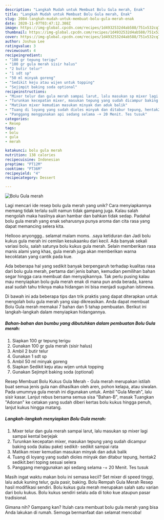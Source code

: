 ```yaml
---
description: "Langkah Mudah untuk Membuat Bolu Gula merah, Enak"
title: "Langkah Mudah untuk Membuat Bolu Gula merah, Enak"
slug: 2084-langkah-mudah-untuk-membuat-bolu-gula-merah-enak
date: 2020-11-07T03:47:12.308Z
image: https://img-global.cpcdn.com/recipes/1d4932532d4ab588/751x532cq70/bolu-gula-merah-foto-resep-utama.jpg
thumbnail: https://img-global.cpcdn.com/recipes/1d4932532d4ab588/751x532cq70/bolu-gula-merah-foto-resep-utama.jpg
cover: https://img-global.cpcdn.com/recipes/1d4932532d4ab588/751x532cq70/bolu-gula-merah-foto-resep-utama.jpg
author: Joshua Lee
ratingvalue: 3
reviewcount: 4
recipeingredient:
- "100 gr tepung terigu"
- "100 gr gula merah sisir halus"
- "2 butir telur"
- "1 sdt sp"
- "50 ml minyak goreng"
- "Sedikit keju atau wijen untuk topping"
- "Sejimpit baking soda optional"
recipeinstructions:
- "Mixer telur dan gula merah sampai larut, lalu masukan sp mixer lagi sampai kental berjejak"
- "Turunkan kecepatan mixer, masukan tepung yang sudah dicampur baking soda (kalau pake) sedikit- sedikit sampai rata"
- "Matikan mixer kemudian masukan minyak dan aduk balik"
- "Tuang di loyang yang sudah dioles minyak dan ditabur tepung, hentak2 sedikit.beri toping sesuai selera"
- "Panggang menggunakan api sedang selama -+ 20 Menit. Tes tusuk"
categories:
- Resep
tags:
- bolu
- gula
- merah

katakunci: bolu gula merah 
nutrition: 138 calories
recipecuisine: Indonesian
preptime: "PT12M"
cooktime: "PT36M"
recipeyield: "4"
recipecategory: Dessert

---
```



![Bolu Gula merah](https://img-global.cpcdn.com/recipes/1d4932532d4ab588/751x532cq70/bolu-gula-merah-foto-resep-utama.jpg)

Lagi mencari ide resep bolu gula merah yang unik? Cara menyiapkannya memang tidak terlalu sulit namun tidak gampang juga. Kalau salah mengolah maka hasilnya akan hambar dan bahkan tidak sedap. Padahal bolu gula merah yang enak seharusnya punya aroma dan cita rasa yang dapat memancing selera kita.

Hellooo anyonggg.. selamat malam moms. .saya ketiduran dan Jadi bolu kukus gula merah ini cemilan kesukaanku dari kecil. Ada banyak sekali variasi bolu, salah satunya bolu kukus gula merah. Selain memberikan rasa manis alami yang khas, gula merah juga akan memberikan warna kecoklatan yang cantik pada kue.

Ada beberapa hal yang sedikit banyak berpengaruh terhadap kualitas rasa dari bolu gula merah, pertama dari jenis bahan, kemudian pemilihan bahan segar hingga cara membuat dan menyajikannya. Tak perlu pusing kalau mau menyiapkan bolu gula merah enak di mana pun anda berada, karena asal sudah tahu triknya maka hidangan ini bisa menjadi suguhan istimewa.


Di bawah ini ada beberapa tips dan trik praktis yang dapat diterapkan untuk mengolah bolu gula merah yang siap dikreasikan. Anda dapat membuat Bolu Gula merah memakai 7 bahan dan 5 tahap pembuatan. Berikut ini langkah-langkah dalam menyiapkan hidangannya.

<!--inarticleads1-->

##### Bahan-bahan dan bumbu yang dibutuhkan dalam pembuatan Bolu Gula merah:

1. Siapkan 100 gr tepung terigu
1. Gunakan 100 gr gula merah (sisir halus)
1. Ambil 2 butir telur
1. Gunakan 1 sdt sp
1. Ambil 50 ml minyak goreng
1. Siapkan Sedikit keju atau wijen untuk topping
1. Gunakan Sejimpit baking soda (optional)


Resep Membuat Bolu Kukus Gula Merah - Gula merah merupakan istilah buat semua jenis gula nan dihasilkan oleh aren, pohon kelapa, atau siwalan. Pada umumnya gula merah ini digunakan untuk. Ambil &#34;Gula Merah&#34;, lalu sisir kasar. Lanjut rebus bersama semua sisa &#34;Bahan-B&#34;, masak Tuangkan &#34;Adonan&#34; ke cetakan yang sudah diberi kertas bolu kukus hingga penuh, lanjut kukus hingga matang. 

<!--inarticleads2-->

##### Langkah-langkah menyiapkan Bolu Gula merah:

1. Mixer telur dan gula merah sampai larut, lalu masukan sp mixer lagi sampai kental berjejak
1. Turunkan kecepatan mixer, masukan tepung yang sudah dicampur baking soda (kalau pake) sedikit- sedikit sampai rata
1. Matikan mixer kemudian masukan minyak dan aduk balik
1. Tuang di loyang yang sudah dioles minyak dan ditabur tepung, hentak2 sedikit.beri toping sesuai selera
1. Panggang menggunakan api sedang selama -+ 20 Menit. Tes tusuk


Masih ingat waktu makan bolu ini semasa kecil? Set mixer di speed tinggi, lalu aduk kuning telur, gula pasir, baking. Bolu Rempah Gula Merah Resep hasil modifikasi sendiri. Bolu kukus gula merah merupakan salah satu varian dari bolu kukus. Bolu kukus sendiri selalu ada di toko kue ataupun pasar tradisional. 

Gimana nih? Gampang kan? Itulah cara membuat bolu gula merah yang bisa Anda lakukan di rumah. Semoga bermanfaat dan selamat mencoba!
